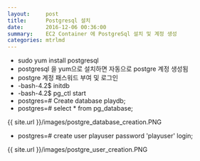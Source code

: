 ```yaml
---
layout:     post
title:      Postgresql 설치
date:       2016-12-06 00:36:00
summary:    EC2 Container 에 PostgreSql 설치 및 계정 생성
categories: mtrlmd
---
```



* sudo yum install postgresql
* postgresql 을 yum으로 설치하면 자동으로 postgre 계정 생성됨
* postgre 계정 패스워드 부여 및 로그인
* -bash-4.2$ initdb
* -bash-4.2$ pg_ctl start
* postgres=# Create database playdb;
* postgres=# select * from pg_database;

{{ site.url }}/images/postgre_database_creation.PNG



* postgres=# create user playuser password 'playuser' login;

{{ site.url }}/images/postgre_user_creation.PNG
